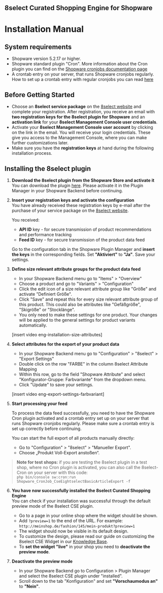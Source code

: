 ##  8select Curated Shopping Engine for Shopware
#  Installation Manual

## System requirements

- Shopware version 5.2.17 or higher.
- Shopware standard plugin "Cron". More information about the Cron plugin you can find on the [Shopware cronjobs documentation page](https://en-community.shopware.com/Cronjobs_detail_1103.html) 
- A crontab entry on your server, that runs Shopware cronjobs regularly. How to set up a crontab entry with regular cronjobs you can read [here](https://en-community.shopware.com/Cronjobs_detail_1103.html#Setting_up_a_cronjob) 




## Before Getting Started

- Choose an **8select service package** on the [8select website](https://www.8select.com/cse-pricing) and complete your registration. After registration, you receive an email with **two registration keys for the 8select plugin for Shopware** and an **activation link** for your **8select Management Console user credentials**.
- Activate your **8select Management Console user account** by clicking on the link in the email. You will receive your login credentials. These give you access to the Management Console, where you can make further customizations later.
- Make sure you have the **registration keys** at hand during the following installation process.


## Installing the 8select plugin

1. **Download the 8select plugin from the Shopware Store and activate it**  
   You can download the plugin [here](https://store.shopware.com/detail/index/sArticle/164960). Please activate it in the Plugin Manager in your Shopware Backend before continuing.

2. **Insert your registration keys and activate the configuration**  
   You have already received these registration keys by e-mail after the purchase of your service package on the [8select website](https://www.8select.com/cse-pricing).

   You received:
   - **API ID** key - for secure transmission of product recommendations and performance tracking
   - **Feed ID** key - for secure transmission of the product data feed

   Go to the configuration tab in the Shopware Plugin Manager and **insert the keys** in the corresponding fields. Set **"Aktiviert"** to **"Ja"**. Save your settings.

3. **Define size relevant attribute groups for the product data feed** 
   - In your Shopware Backend menu go to "Items" > "Overview"
   - Choose a product and go to "Variants" > "Configuration" 
   - Click the edit icon of a size relevant attribute group like "Größe" and activate "Definiert Größe". 
   - Click "Save" and repeat this for every size relevant attribute group of this product. This could also be attributes like "Gefäßgröße", "Skigröße" or "Stocklänge".
   - You only need to make these settings for one product. Your changes will be applied to the general settings for product variants automatically.

   [insert video eng-installation-size-attributes]

4. **Select attributes for the export of your product data**
   - In your Shopware Backend menu go to "Configuration" > "8select" > "Export Settings"
   - Double click on the row "FARBE" in the column 8select Attribute Mapping
   - Within this row, go to the field "Shopware Attribute" and select "Konfigurator-Gruppe: Farbvariante" from the dropdown menu.
   - Click "Update" to save your settings.

   [insert video eng-export-settings-farbvariant]

5. **Start processing your feed**

   To process the data feed successfully, you need to have the Shopware Cron plugin activated and a crontab entry set up on your server that runs Shopware cronjobs regularly. Please make sure a crontab entry is set up correctly before continuing. 

   You can start the full export of all products manually directly: 
   - Go to "Configuration" > "8select" > "Manueller Export". 
   - Choose „Produkt Voll-Export anstoßen“.  

 > **Note for test shops:** if you are testing the 8select plugin in a test shop, where no Cron plugin is activated, you can also call the 8select-Cron on your server with this code:  
 `php bin/console sw:cron:run Shopware_CronJob_CseEightselectBasicArticleExport -f`

6. **You have now successfully installed the 8select Curated Shopping Engine**  
   You can check if your installation was successful through the default preview mode of the 8select CSE plugin.
   - Go to a page in your online shop where the widget should be shown.
   - Add `?preview=1` to the end of the URL. For example: `http://meinshop.de/fashion/145/mein-produkt?preview=1`
   - The widget should now be visible in its default design. 
   - To customize the design, please read our guide on customizing the 8select CSE Widget in our [Knowledge Base](https://knowledge.8select.com). 
   - To **set the widget "live"** in your shop you need to **deactivate the preview mode**. 
  
7. **Deactivate the preview mode** 
   - In your Shopware Backend go to Configuration > Plugin Manager and select the 8select CSE plugin under "installed". 
   - Scroll down to the tab "Konfiguration" and set **"Vorschaumodus an"** to **"Nein"**.
